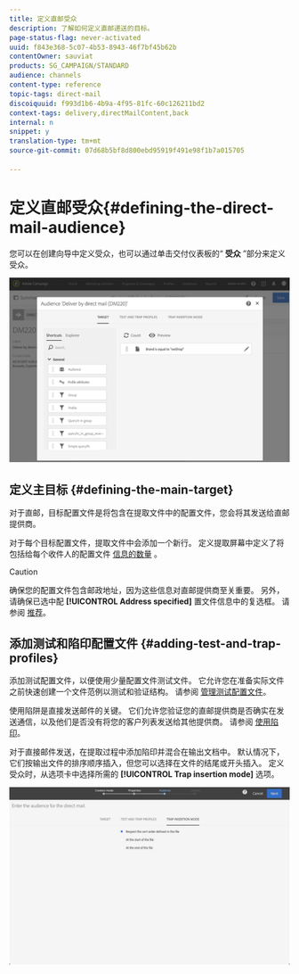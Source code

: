 ```yaml
---
title: 定义直邮受众
description: 了解如何定义直邮递送的目标。
page-status-flag: never-activated
uuid: f843e368-5c07-4b53-8943-46f7bf45b62b
contentOwner: sauviat
products: SG_CAMPAIGN/STANDARD
audience: channels
content-type: reference
topic-tags: direct-mail
discoiquuid: f993d1b6-4b9a-4f95-81fc-60c126211bd2
context-tags: delivery,directMailContent,back
internal: n
snippet: y
translation-type: tm+mt
source-git-commit: 07d68b5bf8d800ebd95919f491e98f1b7a015705

---
```



# 定义直邮受众{#defining-the-direct-mail-audience}

您可以在创建向导中定义受众，也可以通过单击交付仪表板的“ **受众** ”部分来定义受众。

![](assets/direct_mail_15.png)

## 定义主目标 {#defining-the-main-target}

对于直邮，目标配置文件是将包含在提取文件中的配置文件，您会将其发送给直邮提供商。

对于每个目标配置文件，提取文件中会添加一个新行。 定义提取屏幕中定义了将包括给每个收件人的配置文件 [信息的数量](../../channels/using/defining-the-direct-mail-content.md#defining-the-extraction) 。

>[!CAUTION]
>
>确保您的配置文件包含邮政地址，因为这些信息对直邮提供商至关重要。 另外，请确保已选中配 **[!UICONTROL Address specified]** 置文件信息中的复选框。 请参阅 [推荐](../../channels/using/about-direct-mail.md#recommendations)。

## 添加测试和陷印配置文件 {#adding-test-and-trap-profiles}

添加测试配置文件，以便使用少量配置文件测试文件。 它允许您在准备实际文件之前快速创建一个文件范例以测试和验证结构。 请参阅 [管理测试配置文件](../../audiences/using/managing-test-profiles.md)。

使用陷阱是直接发送邮件的关键。 它们允许您验证您的直邮提供商是否确实在发送通信，以及他们是否没有将您的客户列表发送给其他提供商。 请参阅 [使用陷印](../../sending/using/using-traps.md)。

对于直接邮件发送，在提取过程中添加陷印并混合在输出文档中。 默认情况下，它们按输出文件的排序顺序插入，但您可以选择在文件的结尾或开头插入。 定义受众时，从选项卡中选择所需的 **[!UICONTROL Trap insertion mode]** 选项。

![](assets/direct_mail_trap_insertion_mode.png)
